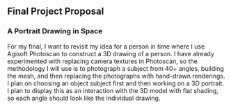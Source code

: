 ## Final Project Proposal

### A Portrait Drawing in Space

For my final, I want to revisit my idea for a person in time where I use Agisoft Photoscan to construct a 3D drawing of a person. I have already experimented with replacing camera textures in Photoscan, so the methodology I will use is to photograph a subject from 40+ angles, building the mesh, and then replacing the photographs with hand-drawn renderings. I plan on choosing an object subject first and then working on a 3D portrait. I plan to display this as an interaction with the 3D model with flat shading, so each angle should look like the individual drawing.
